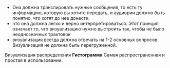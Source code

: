 - Она должна транслировать нужные сообщения, то есть ту информацию, которую вы хотите передать, и аудиории должно быть понятно, что хотят до нее донести. 
- что она должна легко и верно интерпретироваться. Этот принцип означает то, что визуализацию нужно выстроить так, чтобы не было неоднозначных трактовок
- визуализация всегда должна отвечать на 1-2 основных вопросов. Визуализация не должна быть перегруженной. 

Визуализация распределения **Гистограмма**
Самая распространенная и простая в использовании.
